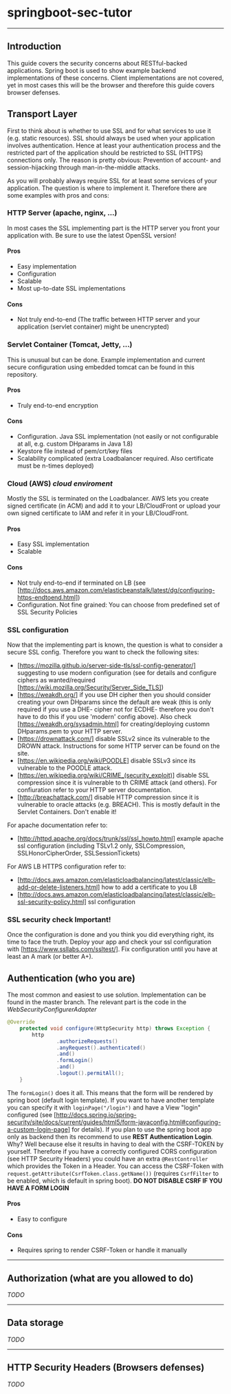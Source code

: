 # springboot-sec-tutor
---
## Introduction
This guide covers the security concerns about RESTful-backed applications. Spring boot is used to show example backend implementations of these concerns. Client implementations are not covered, yet in most cases this will be the browser and therefore this guide covers browser defenses.

## Transport Layer
First to think about is whether to use SSL and for what services to use it (e.g. static resources). SSL should always be used when your application involves authentication. Hence at least your authentication process and the restricted part of the application should be restricted to SSL (HTTPS) connections only. The reason is pretty obvious: Prevention of account- and session-hijacking through man-in-the-middle attacks.

As you will probably always require SSL for at least some services of your application. The question is where to implement it. Therefore there are some examples with pros and cons:

### HTTP Server (apache, nginx, ...)
In most cases the SSL implementing part is the HTTP server you front your application with. Be sure to use the latest OpenSSL version!
#### Pros
- Easy implementation
- Configuration
- Scalable
- Most up-to-date SSL implementations

#### Cons
- Not truly end-to-end (The traffic between HTTP server and your application (servlet container) might be unencrypted)

### Servlet Container (Tomcat, Jetty, ...)
This is unusual but can be done. Example implementation and current secure configuration using embedded tomcat can be found in this repository.
#### Pros
- Truly end-to-end encryption

#### Cons
- Configuration. Java SSL implementation (not easily or not configurable at all, e.g. custom DHparams in Java 1.8)
- Keystore file instead of pem/crt/key files
- Scalability complicated (extra Loadbalancer required. Also certificate must be n-times deployed)

### Cloud (AWS) *cloud enviroment*
Mostly the SSL is terminated on the Loadbalancer. AWS lets you create signed certificate (in ACM) and add it to your LB/CloudFront or upload your own signed certificate to IAM and refer it in your LB/CloudFront.
#### Pros
- Easy SSL implementation
- Scalable
#### Cons
- Not truly end-to-end if terminated on LB (see [http://docs.aws.amazon.com/elasticbeanstalk/latest/dg/configuring-https-endtoend.html])
- Configuration. Not fine grained: You can choose from predefined set of SSL Security Policies

### SSL configuration
Now that the implementing part is known, the question is what to consider a secure SSL config. Therefore you want to check the following sites:
- [https://mozilla.github.io/server-side-tls/ssl-config-generator/] suggesting to use modern configuration (see for details and configure ciphers as wanted/required [https://wiki.mozilla.org/Security/Server_Side_TLS])
- [https://weakdh.org/] if you use DH cipher then you should consider creating your own DHparams since the default are weak (this is only required if you use a DHE- cipher not for ECDHE- therefore you don't have to do this if you use 'modern' config above). Also check [https://weakdh.org/sysadmin.html] for creating/deploying customn DHparams.pem to your HTTP server.
- [https://drownattack.com/] disable SSLv2 since its vulnerable to the DROWN attack. Instructions for some HTTP server can be found on the site.
- [https://en.wikipedia.org/wiki/POODLE] disable SSLv3 since its vulnerable to the POODLE attack.
- [https://en.wikipedia.org/wiki/CRIME_(security_exploit)] disable SSL compression since it is vulnerable to th CRIME attack (and others). For confiuration refer to your HTTP server documentation.
- [http://breachattack.com/] disable HTTP compression since it is vulnerable to oracle attacks (e.g. BREACH). This is mostly default in the Servlet Containers. Don't enable it!

For apache documentation refer to:
- [http://httpd.apache.org/docs/trunk/ssl/ssl_howto.html] example apache ssl configuration (including TSLv1.2 only, SSLCompression, SSLHonorCipherOrder, SSLSessionTickets)

For AWS LB HTTPS configuration refer to:
- [http://docs.aws.amazon.com/elasticloadbalancing/latest/classic/elb-add-or-delete-listeners.html] how to add a certificate to you LB
- [http://docs.aws.amazon.com/elasticloadbalancing/latest/classic/elb-ssl-security-policy.html] ssl configuration

### SSL security check **Important**!
Once the configuration is done and you think you did everything right, its time to face the truth. Deploy your app and check your ssl configuration with [https://www.ssllabs.com/ssltest/]. Fix configuration until you have at least an A mark (or better A+).

## Authentication (who you are)
The most common and easiest to use solution. Implementation can be found in the master branch. The relevant part is the code in the *WebSecurityConfigurerAdapter*

```java
@Override
    protected void configure(HttpSecurity http) throws Exception {
        http
                .authorizeRequests()
                .anyRequest().authenticated()
                .and()
                .formLogin()
                .and()
                .logout().permitAll();
    }
```

The `formLogin()` does it all. This means that the form will be rendered by spring boot (default login template). If you want to have another template you can specify it with `loginPage("/login")` and have a View "login" configured (see [http://docs.spring.io/spring-security/site/docs/current/guides/html5/form-javaconfig.html#configuring-a-custom-login-page] for details).
If you plan to use the spring boot app only as backend then its recommend to use **REST Authentication Login**. Why? Well because else it results in having to deal with the CSRF-TOKEN by yourself.
Therefore if you have a correctly configured CORS configuration (see HTTP Security Headers) you could have an extra `@RestController` which provides the Token in a Header. You can access the CSRF-Token with `request.getAttribute(CsrfToken.class.getName())` (requires `CsrfFilter` to be enabled, which is default in spring boot). **DO NOT DISABLE CSRF IF YOU HAVE A FORM LOGIN**

#### Pros
- Easy to configure

#### Cons
- Requires spring to render CSRF-Token or handle it manually

---

## Authorization (what are you allowed to do)
*TODO*

---

## Data storage
*TODO*

---

## HTTP Security Headers (Browsers defenses)
*TODO*
